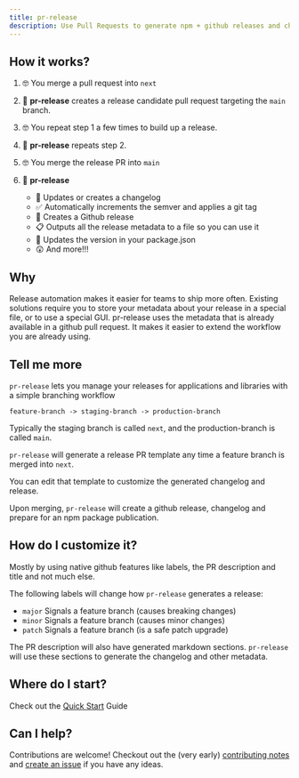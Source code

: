```yaml
---
title: pr-release
description: Use Pull Requests to generate npm + github releases and changelogs
---
```


## How it works?

1. 🤓 You merge a pull request into `next`
2. 🚀 **pr-release** creates a release candidate pull request targeting the
   `main` branch.
3. 🤓 You repeat step 1 a few times to build up a release.
4. 🚀 **pr-release** repeats step 2.
5. 🤓 You merge the release PR into `main`
6. 🚀 **pr-release**

   - 🚢 Updates or creates a changelog
   - ✅ Automatically increments the semver and applies a git tag
   - 🐙 Creates a Github release
   - 📋 Outputs all the release metadata to a file so you can use it
   - 🎉 Updates the version in your package.json
   - 😲 And more!!!

## Why

Release automation makes it easier for teams to ship more often. Existing
solutions require you to store your metadata about your release in a special
file, or to use a special GUI. pr-release uses the metadata that is already
available in a github pull request. It makes it easier to extend the workflow
you are already using.

## Tell me more

`pr-release` lets you manage your releases for applications and libraries with a
simple branching workflow

```
feature-branch -> staging-branch -> production-branch
```

Typically the staging branch is called `next`, and the production-branch is
called `main`.

`pr-release` will generate a release PR template any time a feature branch is
merged into `next`.

You can edit that template to customize the generated changelog and release.

Upon merging, `pr-release` will create a github release, changelog and prepare
for an npm package publication.

## How do I customize it?

Mostly by using native github features like labels, the PR description and title
and not much else.

The following labels will change how `pr-release` generates a release:

- `major` Signals a feature branch (causes breaking changes)
- `minor` Signals a feature branch (causes minor changes)
- `patch` Signals a feature branch (is a safe patch upgrade)

The PR description will also have generated markdown sections. `pr-release` will
use these sections to generate the changelog and other metadata.

## Where do I start?

Check out the [Quick Start](./quick-start/) Guide

## Can I help?

Contributions are welcome! Checkout out the (very early)
[contributing notes](https://github.com/JAForbes/pr-release/blob/next/lib/contributing.md)
and [create an issue](https://github.com/JAForbes/pr-release/issues/new) if you
have any ideas.
